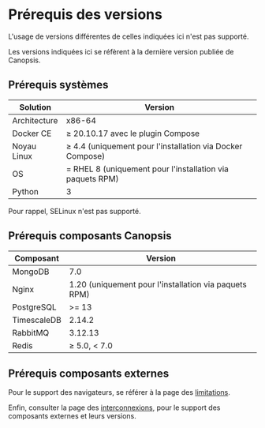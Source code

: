 # Prérequis des versions

L'usage de versions différentes de celles indiquées ici n'est pas supporté.

Les versions indiquées ici se réfèrent à la dernière version publiée de Canopsis.

## Prérequis systèmes

Solution       | Version    |
---------------|------------|
Architecture   | x86-64     |
Docker CE      | ≥ 20.10.17 avec le plugin Compose |
Noyau Linux    | ≥ 4.4 (uniquement pour l'installation via Docker Compose)             |
OS             | = RHEL 8 (uniquement pour l'installation via paquets RPM) |
Python         | 3          |

Pour rappel, SELinux n'est pas supporté. 

## Prérequis composants Canopsis

Composant   | Version          |
------------|------------------|
MongoDB     | 7.0              |
Nginx       | 1.20 (uniquement pour l'installation via paquets RPM) |
PostgreSQL  | >= 13               |
TimescaleDB | 2.14.2           |
RabbitMQ    | 3.12.13             |
Redis       | ≥ 5.0, < 7.0     |

## Prérequis composants externes

Pour le support des navigateurs, se référer à la page des [limitations](../../guide-utilisation/limitations/index.md#compatibilite-des-anciens-navigateurs).

Enfin, consulter la page des [interconnexions](../../interconnexions/index.md), pour le support des composants externes et leurs versions.
